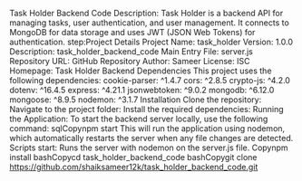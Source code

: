 Task Holder Backend Code
Description:
        Task Holder is a backend API for managing tasks, user authentication, and user management. It connects to MongoDB for data storage and uses JWT (JSON Web Tokens) for     authentication.
step:Project Details
    Project Name: task_holder
    Version: 1.0.0
    Description: task_holder_backend_code
    Main Entry File: server.js
    Repository URL: GitHub Repository
    Author: Sameer
    License: ISC
    Homepage: Task Holder Backend
    Dependencies
This project uses the following dependencies:
            cookie-parser: ^1.4.7
            cors: ^2.8.5
            crypto-js: ^4.2.0
            dotenv: ^16.4.5
            express: ^4.21.1
            jsonwebtoken: ^9.0.2
            mongodb: ^6.12.0
            mongoose: ^8.9.5
            nodemon: ^3.1.7
            Installation
Clone the repository:
Navigate to the project folder:
Install the required dependencies:
Running the Application:
        To start the backend server locally, use the following command:
        sqlCopynpm start
This will run the application using nodemon, which automatically restarts the server when any file changes are detected.
Scripts
    start: Runs the server with nodemon on the server.js file.
    Copynpm install
    bashCopycd task_holder_backend_code
    bashCopygit clone https://github.com/shaiksameer12k/task_holder_backend_code.git
